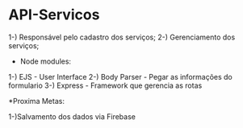 # API-Servicos

1-) Responsável pelo cadastro dos serviços;
2-) Gerenciamento dos serviços;

* Node modules:

1-) EJS - User Interface
2-) Body Parser - Pegar as informações do formulario
3-) Express - Framework que gerencia as rotas

*Proxima Metas:

1-)Salvamento dos dados via Firebase